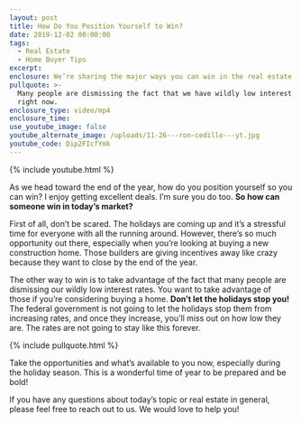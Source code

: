 ```yaml
---
layout: post
title: How Do You Position Yourself to Win?
date: 2019-12-02 00:00:00
tags:
  - Real Estate
  - Home Buyer Tips
excerpt:
enclosure: We’re sharing the major ways you can win in the real estate market right now!
pullquote: >-
  Many people are dismissing the fact that we have wildly low interest rates
  right now.
enclosure_type: video/mp4
enclosure_time:
use_youtube_image: false
youtube_alternate_image: /uploads/11-26---ron-cedillo---yt.jpg
youtube_code: Dip2FIcfYmk
---
```


{% include youtube.html %}

As we head toward the end of the year, how do you position yourself so you can win? I enjoy getting excellent deals. I’m sure you do too. **So how can someone win in today’s market?**

First of all, don’t be scared. The holidays are coming up and it’s a stressful time for everyone with all the running around. However, there’s so much opportunity out there, especially when you’re looking at buying a new construction home. Those builders are giving incentives away like crazy because they want to close by the end of the year.

The other way to win is to take advantage of the fact that many people are dismissing our wildly low interest rates. You want to take advantage of those if you’re considering buying a home. **Don’t let the holidays stop you\!** The federal government is not going to let the holidays stop them from increasing rates, and once they increase, you’ll miss out on how low they are. The rates are not going to stay like this forever.

{% include pullquote.html %}

Take the opportunities and what’s available to you now, especially during the holiday season. This is a wonderful time of year to be prepared and be bold\!

If you have any questions about today’s topic or real estate in general, please feel free to reach out to us. We would love to help you\!